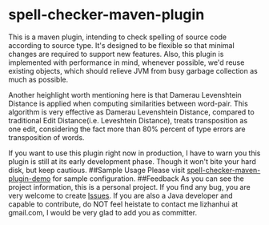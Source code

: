 spell-checker-maven-plugin
====================
This is a maven plugin, intending to check spelling of source code according to source type. It's designed to be flexible so that minimal changes are required to support new features. Also, this plugin is implemented with performance in mind, whenever possible, we'd reuse existing objects, which should relieve JVM from busy garbage collection as much as possible. 

Another heighlight worth mentioning here is that Damerau Levenshtein Distance is applied when computing similarities between word-pair. This algorithm is very effective as Damerau Levenshtein Distance, compared to traditional Edit Distance(i.e. Leveshtein Distance), treats transposition as one edit, considering the fact more than 80% percent of type errors are transposition of words.

If you want to use this plugin right now in production, I have to warn you this plugin is still at its early development phase. Though it won't bite your hard disk, but keep cautious. 
##Sample Usage
Please visit [spell-checker-maven-plugin-demo](https://github.com/lizhanhui/spell-checker-maven-plugin-demo) for sample configuration.
##Feedback
As you can see the project information, this is a personal project. If you find any bug, you are very welcome to create [Issues](https://github.com/lizhanhui/spell-checker-maven-plugin/issues). If you are also a Java developer and capable to contribute, do NOT feel heistate to contact me lizhanhui at gmail.com, I would be very glad to add you as committer.
